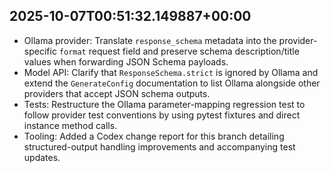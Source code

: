 ## 2025-10-07T00:51:32.149887+00:00

- Ollama provider: Translate `response_schema` metadata into the provider-specific `format` request field and preserve schema description/title values when forwarding JSON Schema payloads.
- Model API: Clarify that `ResponseSchema.strict` is ignored by Ollama and extend the `GenerateConfig` documentation to list Ollama alongside other providers that accept JSON schema outputs.
- Tests: Restructure the Ollama parameter-mapping regression test to follow provider test conventions by using pytest fixtures and direct instance method calls.
- Tooling: Added a Codex change report for this branch detailing structured-output handling improvements and accompanying test updates.
